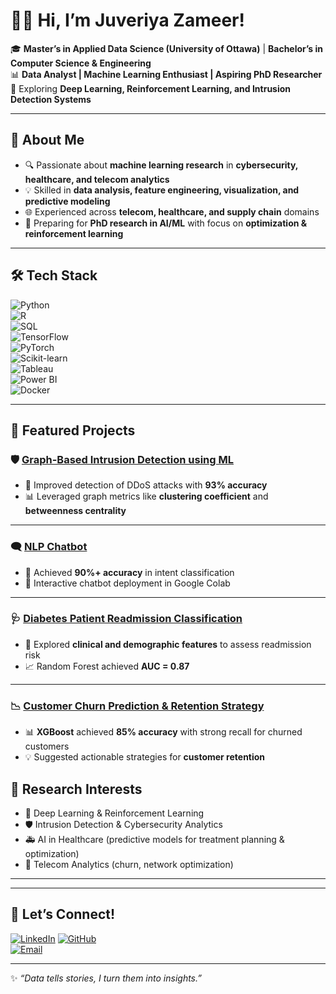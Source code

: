 # 👩‍💻 Hi, I’m Juveriya Zameer!  

🎓 **Master’s in Applied Data Science (University of Ottawa)** | **Bachelor’s in Computer Science & Engineering**  
📊 **Data Analyst | Machine Learning Enthusiast | Aspiring PhD Researcher**  
🌱 Exploring **Deep Learning, Reinforcement Learning, and Intrusion Detection Systems**  

---

## 🚀 About Me  
- 🔍 Passionate about **machine learning research** in **cybersecurity, healthcare, and telecom analytics**  
- 💡 Skilled in **data analysis, feature engineering, visualization, and predictive modeling**  
- 🌐 Experienced across **telecom, healthcare, and supply chain** domains  
- 🎯 Preparing for **PhD research in AI/ML** with focus on **optimization & reinforcement learning**  

---

## 🛠️ Tech Stack  

![Python](https://img.shields.io/badge/Python-3776AB?style=for-the-badge&logo=python&logoColor=white)  
![R](https://img.shields.io/badge/R-276DC3?style=for-the-badge&logo=r&logoColor=white)  
![SQL](https://img.shields.io/badge/SQL-336791?style=for-the-badge&logo=postgresql&logoColor=white)  
![TensorFlow](https://img.shields.io/badge/TensorFlow-FF6F00?style=for-the-badge&logo=tensorflow&logoColor=white)  
![PyTorch](https://img.shields.io/badge/PyTorch-EE4C2C?style=for-the-badge&logo=pytorch&logoColor=white)  
![Scikit-learn](https://img.shields.io/badge/Scikit--learn-F7931E?style=for-the-badge&logo=scikit-learn&logoColor=white)  
![Tableau](https://img.shields.io/badge/Tableau-E97627?style=for-the-badge&logo=tableau&logoColor=white)  
![Power BI](https://img.shields.io/badge/PowerBI-F2C811?style=for-the-badge&logo=powerbi&logoColor=black)  
![Docker](https://img.shields.io/badge/Docker-2496ED?style=for-the-badge&logo=docker&logoColor=white)  

---

## 📌 Featured Projects  

### 🛡️ [Graph-Based Intrusion Detection using ML](https://github.com/juveriya-zameer/graph-ids-ml)  
- 🚀 Improved detection of DDoS attacks with **93% accuracy**  
- 📊 Leveraged graph metrics like **clustering coefficient** and **betweenness centrality**  

---

### 🗨️ [NLP Chatbot](https://github.com/juveriya-zameer/nlp-chatbot)  
- 💬 Achieved **90%+ accuracy** in intent classification  
- 🔄 Interactive chatbot deployment in Google Colab  

---

### 🩺 [Diabetes Patient Readmission Classification](https://github.com/juveriya-zameer/diabetes-readmission)  
- 🧪 Explored **clinical and demographic features** to assess readmission risk  
- 📈 Random Forest achieved **AUC = 0.87**  

---

### 📉 [Customer Churn Prediction & Retention Strategy](https://github.com/juveriya-zameer/customer-churn)  
- 📊 **XGBoost** achieved **85% accuracy** with strong recall for churned customers  
- 💡 Suggested actionable strategies for **customer retention**  


## 📖 Research Interests  
- 🧠 Deep Learning & Reinforcement Learning  
- 🛡️ Intrusion Detection & Cybersecurity Analytics  
- 🚑 AI in Healthcare (predictive models for treatment planning & optimization)  
- 📡 Telecom Analytics (churn, network optimization)  

---



---

## 🤝 Let’s Connect!  
[![LinkedIn](https://img.shields.io/badge/LinkedIn-0077B5?style=for-the-badge&logo=linkedin&logoColor=white)](https://www.linkedin.com/in/juveriya-zameer-11a7101a6/)
[![GitHub](https://img.shields.io/badge/GitHub-181717?style=for-the-badge&logo=github&logoColor=white)](https://github.com/juhiie)  
[![Email](https://img.shields.io/badge/Email-D14836?style=for-the-badge&logo=gmail&logoColor=white)](mailto:jzame091@uottawa.ca)  

---

✨ *“Data tells stories, I turn them into insights.”*  
